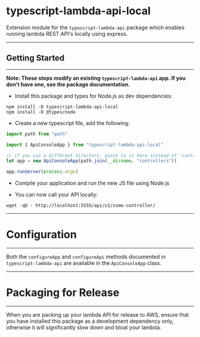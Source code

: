 # typescript-lambda-api-local

Extension module for the `typescript-lambda-api` package which enables running lambda REST API's locally using express.

---

## Getting Started

---

**Note: These steps modify an existing `typescript-lambda-api` app. If you don't have one, see the package documentation.**

- Install this package and types for Node.js as dev dependencies:

```shell
npm install -D typescript-lambda-api-local
npm install -D @types/node
```

- Create a new typescript file, add the following:

```typescript
import path from "path"

import { ApiConsoleApp } from "typescript-lambda-api-local"

// if you use a different directory, point to it here instead of 'controllers'
let app = new ApiConsoleApp(path.join(__dirname, "controllers"))

app.runServer(process.argv)
```

- Compile your application and run the new JS file using Node.js

- You can now call your API locally:

```
wget -qO - http://localhost:5555/api/v1/some-controller/
```

----

# Configuration

----

Both the `configureApp` and `configureApi` methods documented in `typescript-lambda-api` are available in the `ApiConsoleApp` class.

----

# Packaging for Release

----

When you are packing up your lambda API for release to AWS, ensure that you have installed this package as a development dependency only, otherwise it will significantly slow down and bloat your lambda.
